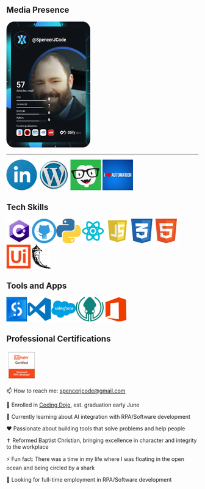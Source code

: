 <h2>Media Presence</h2>
<a href="https://app.daily.dev/SpencerJCode"><img src="devcard.svg" height = 330 width="220" alt="Spencer's Dev Card"/></a><hr>
<a href="https://www.linkedin.com/in/spencer-j-6ba942198/"><img src="assets/linkedinlogo.png" alt = "LinkedIn Logo" height = 80px width = 80px/></a>
<a href="https://sjrpaportfolio.wordpress.com/"><img src="assets/wordpress.png" alt = "Wordpress Logo" height = 80px width = 80px/></a>
<a href="https://edabit.com/user/ZCyWFjrdEvt8szfCq"><img src="assets/edabit.png" alt = "Edabit Logo" height = 80px width = 80px/></a>
<a href="https://discord.gg/iloveautomation"><img src="assets/iloveautomation.png" alt = "I Love Automation Discord" height = 80px width = 80px/></a>
<h2>Tech Skills</h2>

<img src=assets/Csharp.PNG alt="C Charp Logo" height=64px/><img src="assets/github.png" alt="Github Logo" height=64px/><img src="assets/python.png" alt="Python Logo" height=64px/><img src="assets/reactlogo1.png" alt="React Logo" height=64px/><img src=assets/js1.png alt="JavaScript Logo" height=64px/><img src=assets/css.png alt="CSS Logo" height=64px/><img src=assets/html.png alt="HTML Logo" height=64px/><img src="assets/uipath.PNG" alt="UiPath Logo" height=64px/> <a href="[https://www.uipath.com/product/studio](https://flask.palletsprojects.com/en/2.2.x/)"><img src="assets/flask.png" alt="Flask Icon" height=64px/></a>

<h2>Tools and Apps</h2>

<a href="https://www.uipath.com/product/studio"><img src="assets/studio.png" alt="UiPath Studio Logo" height=64px/></a><a href="https://code.visualstudio.com/"><img src="assets/vscode.png" alt="Visual Studio Logo" height=64px/></a><a href="https://www.salesforce.com/"><img src="assets/salesforce.png" alt="Salesforce Logo" height=64px/></a><a href="https://www.gitkraken.com/"><img src="assets/kraken.png" alt="Gitkraken Logo" height=64px/></a><a href="https://www.office.com/"><img src="assets/microsoft.png" alt="Microsoft Office Logo" height=64px/></a>

<h2>Professional Certifications</h2>
<a href="https://www.uipath.com/learning/certification"><img src="assets/uiard.png" alt = "UiARD" height = 80px width = 80px/></a>

📫 How to reach me: spencerjcode@gmail.com

🥋 Enrolled in <a href=https://www.codingdojo.com>Coding Dojo</a>, est. graduation early June

🌱 Currently learning about AI integration with RPA/Software development

❤️ Passionate about building tools that solve problems and help people

✝️ Reformed Baptist Christian, bringing excellence in character and integrity to the workplace

⚡ Fun fact: There was a time in my life where I was floating in the open ocean and being circled by a shark

💼 Looking for full-time employment in RPA/Software development


